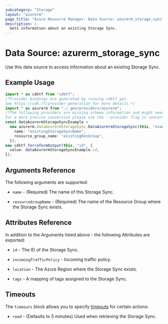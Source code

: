 ```yaml
---
subcategory: "Storage"
layout: "azurerm"
page_title: "Azure Resource Manager: Data Source: azurerm_storage_sync"
description: |-
  Gets information about an existing Storage Sync.
---
```


# Data Source: azurerm\_storage\_sync

Use this data source to access information about an existing Storage Sync.

## Example Usage

```typescript
import * as cdktf from "cdktf";
/*Provider bindings are generated by running cdktf get.
See https://cdk.tf/provider-generation for more details.*/
import * as azurerm from "./.gen/providers/azurerm";
/*The following providers are missing schema information and might need manual adjustments to synthesize correctly: azurerm.
For a more precise conversion please use the --provider flag in convert.*/
const dataAzurermStorageSyncExample =
  new azurerm.dataAzurermStorageSync.DataAzurermStorageSync(this, "example", {
    name: "existingStorageSyncName",
    resource_group_name: "existingResGroup",
  });
new cdktf.TerraformOutput(this, "id", {
  value: dataAzurermStorageSyncExample.id,
});

```

## Arguments Reference

The following arguments are supported:

*   `name` - (Required) The name of this Storage Sync.

*   `resourceGroupName` - (Required) The name of the Resource Group where the Storage Sync exists.

## Attributes Reference

In addition to the Arguments listed above - the following Attributes are exported:

*   `id` - The ID of the Storage Sync.

*   `incomingTrafficPolicy` - Incoming traffic policy.

*   `location` - The Azure Region where the Storage Sync exists.

*   `tags` - A mapping of tags assigned to the Storage Sync.

## Timeouts

The `timeouts` block allows you to specify [timeouts](https://www.terraform.io/language/resources/syntax#operation-timeouts) for certain actions:

* `read` - (Defaults to 5 minutes) Used when retrieving the Storage Sync.
